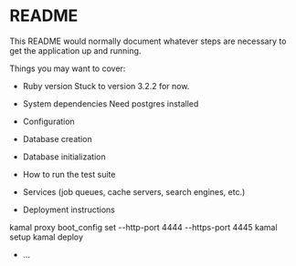 # README

This README would normally document whatever steps are necessary to get the
application up and running.

Things you may want to cover:

* Ruby version
Stuck to version 3.2.2 for now. 

* System dependencies
Need postgres installed

* Configuration

* Database creation

* Database initialization

* How to run the test suite

* Services (job queues, cache servers, search engines, etc.)

* Deployment instructions

kamal proxy boot_config set --http-port 4444 --https-port 4445
kamal setup
kamal deploy

* ...
